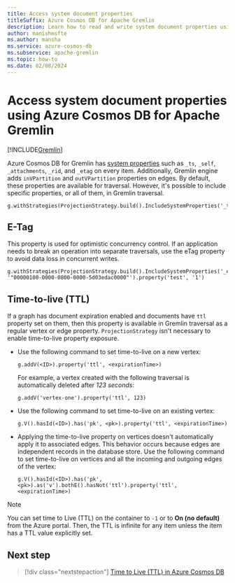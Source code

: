 ```yaml
---
title: Access system document properties
titleSuffix: Azure Cosmos DB for Apache Gremlin
description: Learn how to read and write system document properties using Azure Cosmos DB for Apache Gremlin.
author: manishmsfte
ms.author: mansha
ms.service: azure-cosmos-db
ms.subservice: apache-gremlin
ms.topic: how-to
ms.date: 02/08/2024
---
```


# Access system document properties using Azure Cosmos DB for Apache Gremlin

[!INCLUDE[Gremlin](../includes/appliesto-gremlin.md)]

Azure Cosmos DB for Gremlin has [system properties](/rest/api/cosmos-db/databases) such as `_ts`, `_self`, `_attachments`, `_rid`, and `_etag` on every item. Additionally, Gremlin engine adds `inVPartition` and `outVPartition` properties on edges. By default, these properties are available for traversal. However, it's possible to include specific properties, or all of them, in Gremlin traversal.

```gremlin
g.withStrategies(ProjectionStrategy.build().IncludeSystemProperties('_ts').create())
```

## E-Tag

This property is used for optimistic concurrency control. If an application needs to break an operation into separate traversals, use the eTag property to avoid data loss in concurrent writes.

```gremlin
g.withStrategies(ProjectionStrategy.build().IncludeSystemProperties('_etag').create()).V('1').has('_etag', '"00000100-0000-0800-0000-5d03edac0000"').property('test', '1')
```

## Time-to-live (TTL)

If a graph has document expiration enabled and documents have `ttl` property set on them, then this property is available in Gremlin traversal as a regular vertex or edge property. `ProjectionStrategy` isn't necessary to enable time-to-live property exposure.

- Use the following command to set time-to-live on a new vertex:

    ```gremlin
    g.addV(<ID>).property('ttl', <expirationTime>)
    ```

    For example, a vertex created with the following traversal is automatically deleted after *123 seconds*:

    ```gremlin
    g.addV('vertex-one').property('ttl', 123)
    ```

- Use the following command to set time-to-live on an existing vertex:

    ```gremlin
    g.V().hasId(<ID>).has('pk', <pk>).property('ttl', <expirationTime>)
    ```

- Applying the time-to-live property on vertices doesn't automatically apply it to associated edges. This behavior occurs because edges are independent records in the database store. Use the following command to set time-to-live on vertices and all the incoming and outgoing edges of the vertex:

    ```gremlin
    g.V().hasId(<ID>).has('pk', <pk>).as('v').bothE().hasNot('ttl').property('ttl', <expirationTime>)
    ```

> [!NOTE]
> You can set time to Live (TTL) on the container to `-1` or to **On (no default)** from the Azure portal. Then, the TTL is infinite for any item unless the item has a TTL value explicitly set.

## Next step

> [!div class="nextstepaction"]
> [Time to Live (TTL) in Azure Cosmos DB](../time-to-live.md)
